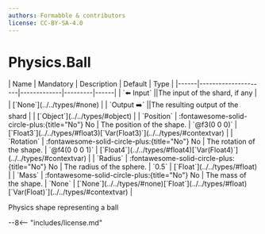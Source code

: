 ```yaml
---
authors: Formabble & contributors
license: CC-BY-SA-4.0
---
```



# Physics.Ball

<div class="sh-parameters" markdown="1">
| Name | Mandatory | Description | Default | Type |
|------|---------------------|-------------|---------|------|
| `⬅️ Input` ||The input of the shard, if any | | [`None`](../../types/#none) |
| `Output ➡️` ||The resulting output of the shard | | [`Object`](../../types/#object) |
| `Position` | :fontawesome-solid-circle-plus:{title="No"} No  | The position of the shape. | `@f3(0 0 0)` | [`Float3`](../../types/#float3)[`Var(Float3)`](../../types/#contextvar) |
| `Rotation` | :fontawesome-solid-circle-plus:{title="No"} No  | The rotation of the shape. | `@f4(0 0 0 1)` | [`Float4`](../../types/#float4)[`Var(Float4)`](../../types/#contextvar) |
| `Radius` | :fontawesome-solid-circle-plus:{title="No"} No  | The radius of the sphere. | `0.5` | [`Float`](../../types/#float) |
| `Mass` | :fontawesome-solid-circle-plus:{title="No"} No  | The mass of the shape. | `None` | [`None`](../../types/#none)[`Float`](../../types/#float)[`Var(Float)`](../../types/#contextvar) |

</div>

Physics shape representing a ball

--8<-- "includes/license.md"

